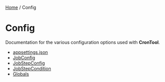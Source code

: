 [Home](/README.md) / Config

# Config
Documentation for the various configuration options used with **CronTool**.

- [appsettings.json](/docs/configuration/appsettings.md)
- [JobConfig](/docs/configuration/JobConfig.md)
- [JobStepConfig](/docs/configuration/JobStepConfig.md)
- [JobStepCondition](/docs/configuration/JobStepCondition.md)
- [Globals](/docs/configuration/globals.md)
